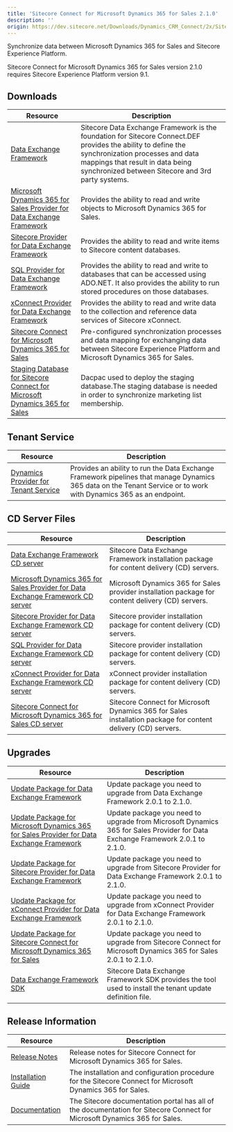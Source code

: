 ```yaml
---
title: 'Sitecore Connect for Microsoft Dynamics 365 for Sales 2.1.0'
description: ''
origin: https://dev.sitecore.net/Downloads/Dynamics_CRM_Connect/2x/Sitecore_Connect_for_Microsoft_Dynamics_365_for_Sales_210.aspx
---
```


Synchronize data between Microsoft Dynamics 365 for Sales and Sitecore Experience Platform.

  <Alert variant='warning' mb={4}>
    <AlertIcon />
    Sitecore Connect for Microsoft Dynamics 365 for Sales version 2.1.0 requires Sitecore Experience Platform version 9.1.
  </Alert>


## Downloads

| Resource                                                                                                                                                                                                                                                                                                               | Description                                                                                                                                                                                                                               |
| ---------------------------------------------------------------------------------------------------------------------------------------------------------------------------------------------------------------------------------------------------------------------------------------------------------------------- | ----------------------------------------------------------------------------------------------------------------------------------------------------------------------------------------------------------------------------------------- |
| [Data Exchange Framework](https://scdp.blob.core.windows.net/downloads/Dynamics%20CRM%20Connect/2x/Sitecore%20Connect%20for%20Microsoft%20Dynamics%20365%20for%20Sales%20210/Secure/Data%20Exchange%20Framework%202.1.0%20rev.%20181113.zip)                                                                           | Sitecore Data Exchange Framework is the foundation for Sitecore Connect.DEF provides the ability to define the synchronization processes and data mappings that result in data being synchronized between Sitecore and 3rd party systems. |
| [Microsoft Dynamics 365 for Sales Provider for Data Exchange Framework](https://scdp.blob.core.windows.net/downloads/Dynamics%20CRM%20Connect/2x/Sitecore%20Connect%20for%20Microsoft%20Dynamics%20365%20for%20Sales%20210/Secure/Dynamics%20Provider%20for%20Data%20Exchange%20Framework%202.1.0%20rev.%20181113.zip) | Provides the ability to read and write objects to Microsoft Dynamics 365 for Sales.                                                                                                                                                       |
| [Sitecore Provider for Data Exchange Framework](https://scdp.blob.core.windows.net/downloads/Dynamics%20CRM%20Connect/2x/Sitecore%20Connect%20for%20Microsoft%20Dynamics%20365%20for%20Sales%20210/Secure/Sitecore%20Provider%20for%20Data%20Exchange%20Framework%202.1.0%20rev.%20181113.zip)                         | Provides the ability to read and write items to Sitecore content databases.                                                                                                                                                               |
| [SQL Provider for Data Exchange Framework](https://scdp.blob.core.windows.net/downloads/Dynamics%20CRM%20Connect/2x/Sitecore%20Connect%20for%20Microsoft%20Dynamics%20365%20for%20Sales%20210/Secure/SQL%20Provider%20for%20Data%20Exchange%20Framework%202.1.0%20rev.%20181113.zip)                                   | Provides the ability to read and write to databases that can be accessed using ADO.NET. It also provides the ability to run stored procedures on those databases.                                                                         |
| [xConnect Provider for Data Exchange Framework](https://scdp.blob.core.windows.net/downloads/Dynamics%20CRM%20Connect/2x/Sitecore%20Connect%20for%20Microsoft%20Dynamics%20365%20for%20Sales%20210/Secure/XConnect%20Provider%20for%20Data%20Exchange%20Framework%202.1.0%20rev.%20181113.zip)                         | Provides the ability to read and write data to the collection and reference data services of Sitecore xConnect.                                                                                                                           |
| [Sitecore Connect for Microsoft Dynamics 365 for Sales](https://scdp.blob.core.windows.net/downloads/Dynamics%20CRM%20Connect/2x/Sitecore%20Connect%20for%20Microsoft%20Dynamics%20365%20for%20Sales%20210/Secure/Connect%20for%20Microsoft%20Dynamics%202.1.0%20rev.%20181113.zip)                                    | Pre-configured synchronization processes and data mapping for exchanging data between Sitecore Experience Platform and Microsoft Dynamics 365 for Sales.                                                                                  |
| [Staging Database for Sitecore Connect for Microsoft Dynamics 365 for Sales](https://scdp.blob.core.windows.net/downloads/Dynamics%20CRM%20Connect/2x/Sitecore%20Connect%20for%20Microsoft%20Dynamics%20365%20for%20Sales%20210/Secure/Sitecore.DataExchange.Staging.dacpac)                                           | Dacpac used to deploy the staging database.The staging database is needed in order to synchronize marketing list membership.                                                                                                              |

## Tenant Service

| Resource                                                                                                                                                                                                                                                                     | Description                                                                                                                                                       |
| ---------------------------------------------------------------------------------------------------------------------------------------------------------------------------------------------------------------------------------------------------------------------------- | ----------------------------------------------------------------------------------------------------------------------------------------------------------------- |
| [Dynamics Provider for Tenant Service](https://scdp.blob.core.windows.net/downloads/Dynamics%20CRM%20Connect/2x/Sitecore%20Connect%20for%20Microsoft%20Dynamics%20365%20for%20Sales%20210/Secure/Dynamics%20Provider%20for%20Tenant%20Service%20210%20rev%20181113scwdp.zip) | Provides an ability to run the Data Exchange Framework pipelines that manage Dynamics 365 data on the Tenant Service or to work with Dynamics 365 as an endpoint. |

## CD Server Files

| Resource                                                                                                                                                                                                                                                                                                                                       | Description                                                                                                   |
| ---------------------------------------------------------------------------------------------------------------------------------------------------------------------------------------------------------------------------------------------------------------------------------------------------------------------------------------------- | ------------------------------------------------------------------------------------------------------------- |
| [Data Exchange Framework CD server](https://scdp.blob.core.windows.net/downloads/Dynamics%20CRM%20Connect/2x/Sitecore%20Connect%20for%20Microsoft%20Dynamics%20365%20for%20Sales%20210/Secure/Data%20Exchange%20Framework%20CD%20Server%202.1.0%20rev.%20181113.zip)                                                                           | Sitecore Data Exchange Framework installation package for content delivery (CD) servers.                      |
| [Microsoft Dynamics 365 for Sales Provider for Data Exchange Framework CD server](https://scdp.blob.core.windows.net/downloads/Dynamics%20CRM%20Connect/2x/Sitecore%20Connect%20for%20Microsoft%20Dynamics%20365%20for%20Sales%20210/Secure/Dynamics%20Provider%20for%20Data%20Exchange%20Framework%20CD%20Server%202.1.0%20rev.%20181113.zip) | Microsoft Dynamics 365 for Sales provider installation package for content delivery (CD) servers.             |
| [Sitecore Provider for Data Exchange Framework CD server](https://scdp.blob.core.windows.net/downloads/Dynamics%20CRM%20Connect/2x/Sitecore%20Connect%20for%20Microsoft%20Dynamics%20365%20for%20Sales%20210/Secure/Sitecore%20Provider%20for%20Data%20Exchange%20Framework%20CD%20Server%202.1.0%20rev.%20181113.zip)                         | Sitecore provider installation package for content delivery (CD) servers.                                     |
| [SQL Provider for Data Exchange Framework CD server](https://scdp.blob.core.windows.net/downloads/Dynamics%20CRM%20Connect/2x/Sitecore%20Connect%20for%20Microsoft%20Dynamics%20365%20for%20Sales%20210/Secure/SQL%20Provider%20for%20Data%20Exchange%20Framework%20CD%20Server%202.1.0%20rev.%20181113.zip)                                   | Sitecore provider installation package for content delivery (CD) servers.                                     |
| [xConnect Provider for Data Exchange Framework CD server](https://scdp.blob.core.windows.net/downloads/Dynamics%20CRM%20Connect/2x/Sitecore%20Connect%20for%20Microsoft%20Dynamics%20365%20for%20Sales%20210/Secure/XConnect%20Provider%20for%20Data%20Exchange%20Framework%20CD%20Server%202.1.0%20rev.%20181113.zip)                         | xConnect provider installation package for content delivery (CD) servers.                                     |
| [Sitecore Connect for Microsoft Dynamics 365 for Sales CD server](https://scdp.blob.core.windows.net/downloads/Dynamics%20CRM%20Connect/2x/Sitecore%20Connect%20for%20Microsoft%20Dynamics%20365%20for%20Sales%20210/Secure/Connect%20for%20Microsoft%20Dynamics%20CD%20Server%202.1.0%20rev.%20181113.zip)                                    | Sitecore Connect for Microsoft Dynamics 365 for Sales installation package for content delivery (CD) servers. |

## Upgrades

| Resource                                                                                                                                                                                                                                                                                                                     | Description                                                                                                                   |
| ---------------------------------------------------------------------------------------------------------------------------------------------------------------------------------------------------------------------------------------------------------------------------------------------------------------------------- | ----------------------------------------------------------------------------------------------------------------------------- |
| [Update Package for Data Exchange Framework](https://scdp.blob.core.windows.net/downloads/Dynamics%20CRM%20Connect/2x/Sitecore%20Connect%20for%20Microsoft%20Dynamics%20365%20for%20Sales%20210/Secure/Data%20Exchange%20Framework%202.1.0.update)                                                                           | Update package you need to upgrade from Data Exchange Framework 2.0.1 to 2.1.0.                                               |
| [Update Package for Microsoft Dynamics 365 for Sales Provider for Data Exchange Framework](https://scdp.blob.core.windows.net/downloads/Dynamics%20CRM%20Connect/2x/Sitecore%20Connect%20for%20Microsoft%20Dynamics%20365%20for%20Sales%20210/Secure/Dynamics%20Provider%20for%20Data%20Exchange%20Framework%202.1.0.update) | Update package you need to upgrade from Microsoft Dynamics 365 for Sales Provider for Data Exchange Framework 2.0.1 to 2.1.0. |
| [Update Package for Sitecore Provider for Data Exchange Framework](https://scdp.blob.core.windows.net/downloads/Dynamics%20CRM%20Connect/2x/Sitecore%20Connect%20for%20Microsoft%20Dynamics%20365%20for%20Sales%20210/Secure/Sitecore%20Provider%20for%20Data%20Exchange%20Framework%202.1.0.update)                         | Update package you need to upgrade from Sitecore Provider for Data Exchange Framework 2.0.1 to 2.1.0.                         |
| [Update Package for xConnect Provider for Data Exchange Framework](https://scdp.blob.core.windows.net/downloads/Dynamics%20CRM%20Connect/2x/Sitecore%20Connect%20for%20Microsoft%20Dynamics%20365%20for%20Sales%20210/Secure/xConnect%20Provider%20for%20Data%20Exchange%20Framework%202.1.0.update)                         | Update package you need to upgrade from xConnect Provider for Data Exchange Framework 2.0.1 to 2.1.0.                         |
| [Update Package for Sitecore Connect for Microsoft Dynamics 365 for Sales](https://scdp.blob.core.windows.net/downloads/Dynamics%20CRM%20Connect/2x/Sitecore%20Connect%20for%20Microsoft%20Dynamics%20365%20for%20Sales%20210/Secure/Connect%20for%20Microsoft%20Dynamics%202.1.0.update)                                    | Update package you need to upgrade from Sitecore Connect for Microsoft Dynamics 365 for Sales 2.0.1 to 2.1.0.                 |
| [Data Exchange Framework SDK](https://scdp.blob.core.windows.net/downloads/Dynamics%20CRM%20Connect/2x/Sitecore%20Connect%20for%20Microsoft%20Dynamics%20365%20for%20Sales%20210/Secure/Data%20Exchange%20Framework%20SDK%202.1.0%20rev.%20181113.zip)                                                                       | Sitecore Data Exchange Framework SDK provides the tool used to install the tenant update definition file.                     |

## Release Information

| Resource                                                                                                                                                                                                                                  | Description                                                                                                               |
| ----------------------------------------------------------------------------------------------------------------------------------------------------------------------------------------------------------------------------------------- | ------------------------------------------------------------------------------------------------------------------------- |
| [Release Notes](/downloads/Dynamics_CRM_Connect/2x/Sitecore_Connect_for_Microsoft_Dynamics_365_for_Sales_210/Release_Notes)                                                                                                               | Release notes for Sitecore Connect for Microsoft Dynamics 365 for Sales.                                                  |
| [Installation Guide](https://scdp.blob.core.windows.net/downloads/Dynamics%20CRM%20Connect/2x/Sitecore%20Connect%20for%20Microsoft%20Dynamics%20365%20for%20Sales%20210/Secure/Sitecore_Connect_for_Microsoft_Dynamics_2_1_Instal-en.pdf) | The installation and configuration procedure for the Sitecore Connect for Microsoft Dynamics 365 for Sales.               |
| [Documentation](https://doc.sitecore.com/developers/dynamics-crm-connect/21/sitecore-connect-for-microsoft-dynamics-365-for-sales/en/index-en.html)                                                                                       | The Sitecore documentation portal has all of the documentation for Sitecore Connect for Microsoft Dynamics 365 for Sales. |
